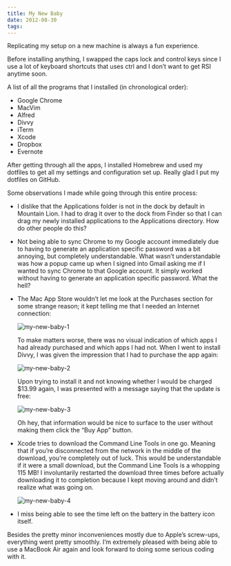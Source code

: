 ```yaml
---
title: My New Baby
date: 2012-08-30
tags:
---
```


Replicating my setup on a new machine is always a fun experience.

Before installing anything, I swapped the caps lock and control keys since I use a lot of keyboard shortcuts that uses ctrl and I don’t want to get RSI anytime soon.

A list of all the programs that I installed (in chronological order):

- Google Chrome
- MacVim
- Alfred
- Divvy
- iTerm
- Xcode
- Dropbox
- Evernote

After getting through all the apps, I installed Homebrew and used my dotfiles to get all my settings and configuration set up. Really glad I put my dotfiles on GitHub.

Some observations I made while going through this entire process:

- I dislike that the Applications folder is not in the dock by default in Mountain Lion. I had to drag it over to the dock from Finder so that I can drag my newly installed applications to the Applications directory. How do other people do this?
- Not being able to sync Chrome to my Google account immediately due to having to generate an application specific password was a bit annoying, but completely understandable. What wasn’t understandable was how a popup came up when I signed into Gmail asking me if I wanted to sync Chrome to that Google account. It simply worked without having to generate an application specific password. What the hell?
- The Mac App Store wouldn’t let me look at the Purchases section for some strange reason; it kept telling me that I needed an Internet connection:

    ![my-new-baby-1](blog/my-new-baby-1.png)

    To make matters worse, there was no visual indication of which apps I had already purchased and which apps I had not. When I went to install Divvy, I was given the impression that I had to purchase the app again:

    ![my-new-baby-2](blog/my-new-baby-2.png)

    Upon trying to install it and not knowing whether I would be charged $13.99 again, I was presented with a message saying that the update is free:

    ![my-new-baby-3](blog/my-new-baby-3.png)

    Oh hey, that information would be nice to surface to the user without making them click the “Buy App” button.
- Xcode tries to download the Command Line Tools in one go. Meaning that if you’re disconnected from the network in the middle of the download, you’re completely out of luck. This would be understandable if it were a small download, but the Command Line Tools is a whopping 115 MB! I involuntarily restarted the download three times before actually downloading it to completion because I kept moving around and didn’t realize what was going on.

    ![my-new-baby-4](blog/my-new-baby-4.png)

- I miss being able to see the time left on the battery in the battery icon itself.

Besides the pretty minor inconveniences mostly due to Apple’s screw-ups, everything went pretty smoothly. I’m extremely pleased with being able to use a MacBook Air again and look forward to doing some serious coding with it.
